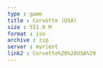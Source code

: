 ```yaml
---
type : game
title : Corvette (USA)
size : 551.0 M
format : iso
archive : zip
server : myrient
link2 : Corvette%20%28USA%29
---
```

